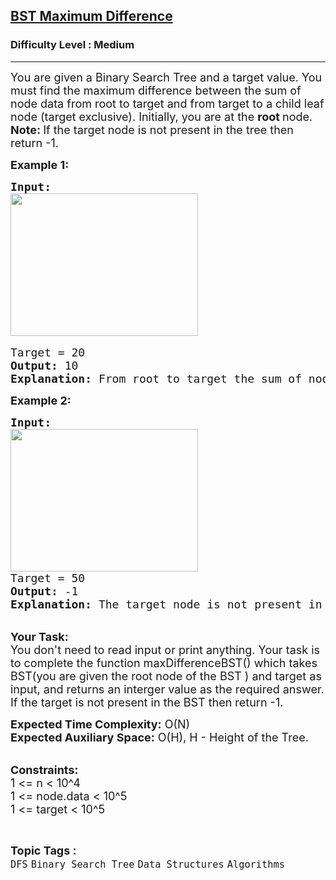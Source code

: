 <h2><a href="https://practice.geeksforgeeks.org/problems/e841e10213ddf839d51c2909f1808632a19ae0bf/1?page=1&difficulty[]=1&status[]=unsolved&category[]=Binary%20Search%20Tree&sortBy=submissions">BST Maximum Difference</a></h2><h3>Difficulty Level : Medium</h3><hr><div class="problems_problem_content__Xm_eO"><p><span style="font-size:18px">You are given a Binary Search Tree and a target value. You must&nbsp;find the maximum difference between the sum of node data from root to target and from target to a child leaf node (target exclusive). Initially, you are at the <strong>root </strong>node.<br>
<strong>Note: </strong>If the target node is not present in the tree&nbsp;then return -1.</span></p>

<p><strong><span style="font-size:18px">Example 1:</span></strong></p>

<pre><span style="font-size:18px"><strong>Input:</strong></span>
<img alt="" src="https://media.geeksforgeeks.org/img-practice/BSTDownwardTraversal-1662975635.png" style="height:228px; width:300px">

<span style="font-size:18px">Target = 20
<strong>Output:</strong> 10
<strong>Explanation:</strong> From root to target the sum of node data is 25 and from target to the children leaf nodes the sums of the node data are 15 and 25. So, the maximum difference will be (25-15) = 10.
</span></pre>

<p><strong><span style="font-size:18px">Example 2:</span></strong></p>

<pre><strong><span style="font-size:18px">Input:</span>
</strong><img alt="" src="https://media.geeksforgeeks.org/img-practice/BSTDownwardTraversal-1662975635.png" style="height:228px; width:300px">
<span style="font-size:18px">Target = 50
<strong>Output:</strong> -1
<strong>Explanation:</strong> The target node is not present in the tree.</span><strong>
</strong></pre>

<p><br>
<span style="font-size:18px"><strong>Your Task:</strong><br>
You don't need to read input or print anything. Your task is to complete the function maxDifferenceBST() which takes BST(you are given the root node of the BST&nbsp;)&nbsp;and target&nbsp;as input, and returns an interger value as the required answer. If the target is not present in the BST&nbsp;then return -1.</span></p>

<p><span style="font-size:18px"><strong>Expected Time Complexity:</strong>&nbsp;O(N)<br>
<strong>Expected Auxiliary Space:</strong>&nbsp;O(H), H - Height of the Tree.</span></p>

<p><br>
<span style="font-size:18px"><strong>Constraints:</strong><br>
1 &lt;= n &lt;&nbsp;10^4<br>
1 &lt;= node.data&nbsp;&lt;&nbsp;10^5<br>
1 &lt;= target &lt;&nbsp;10^5</span></p>
</div><br><p><span style=font-size:18px><strong>Topic Tags : </strong><br><code>DFS</code>&nbsp;<code>Binary Search Tree</code>&nbsp;<code>Data Structures</code>&nbsp;<code>Algorithms</code>&nbsp;